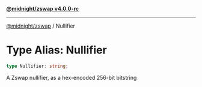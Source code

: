 [**@midnight/zswap v4.0.0-rc**](../README.md)

***

[@midnight/zswap](../globals.md) / Nullifier

# Type Alias: Nullifier

```ts
type Nullifier: string;
```

A Zswap nullifier, as a hex-encoded 256-bit bitstring
